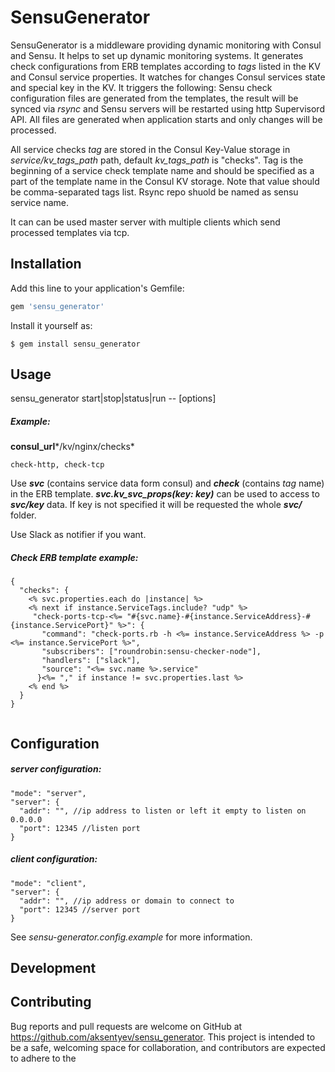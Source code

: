# SensuGenerator

SensuGenerator is a middleware providing dynamic monitoring with Consul and Sensu. It helps to set up dynamic monitoring systems. It generates check configurations from ERB templates according to *tags* listed in the KV and Consul service properties. It watches for changes Consul services state and special key in the KV. It triggers the following:
Sensu check configuration files are generated from the templates, the result will be synced via *rsync* and Sensu servers will be restarted using http Supervisord API. All files are generated when application starts and only changes will be processed.

All service checks *tag* are stored in the Consul Key-Value storage in *service/kv_tags_path* path, default *kv_tags_path* is "checks". Tag is the beginning of a service check template name and should be specified as a part of the template name in the Consul KV storage. Note that value should be comma-separated tags list. Rsync repo shuold be named as sensu service name.

It can can be used master server with multiple clients which send processed templates via tcp.

## Installation

Add this line to your application's Gemfile:

```ruby
gem 'sensu_generator'
```

Install it yourself as:

    $ gem install sensu_generator

## Usage

sensu_generator start|stop|status|run -- [options]

##### Example:

**consul_url***/kv/nginx/checks*
```
check-http, check-tcp
```

Use ***svc*** (contains service data form consul) and ***check*** (contains *tag* name) in the ERB template.
***svc.kv_svc_props(key: key)*** can be used to access to ***svc/key*** data.
If key is not specified it will be requested the whole ***svc/*** folder.

Use Slack as notifier if you want.

##### Check ERB template example:

```
{
  "checks": {
    <% svc.properties.each do |instance| %>
    <% next if instance.ServiceTags.include? "udp" %>
     "check-ports-tcp-<%= "#{svc.name}-#{instance.ServiceAddress}-#{instance.ServicePort}" %>": {
       "command": "check-ports.rb -h <%= instance.ServiceAddress %> -p <%= instance.ServicePort %>",
       "subscribers": ["roundrobin:sensu-checker-node"],
       "handlers": ["slack"],
       "source": "<%= svc.name %>.service"
      }<%= "," if instance != svc.properties.last %>
    <% end %>
  }
}


```

## Configuration

##### server configuration:

```
"mode": "server",
"server": {
  "addr": "", //ip address to listen or left it empty to listen on 0.0.0.0
  "port": 12345 //listen port
}
```

##### client configuration:

```
"mode": "client",
"server": {
  "addr": "", //ip address or domain to connect to
  "port": 12345 //server port
}
```

See *sensu-generator.config.example* for more information.

## Development

## Contributing

Bug reports and pull requests are welcome on GitHub at https://github.com/aksentyev/sensu_generator. This project is intended to be a safe, welcoming space for collaboration, and contributors are expected to adhere to the
